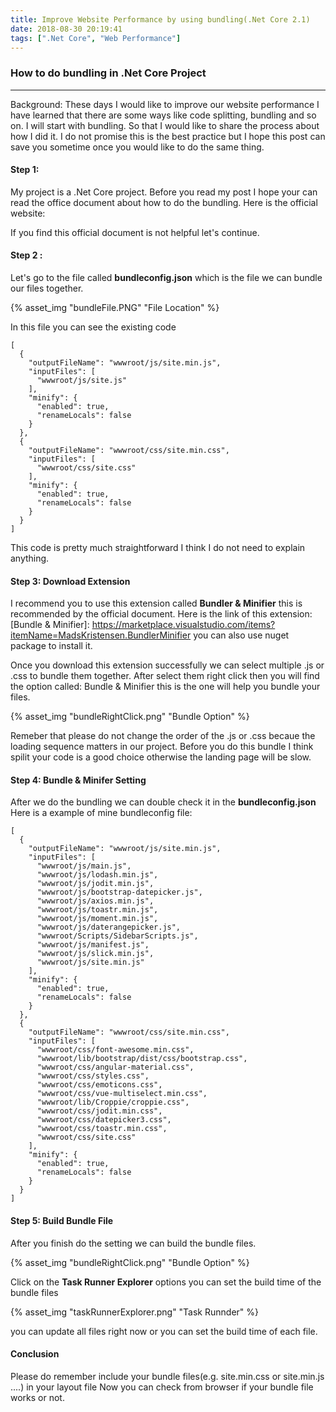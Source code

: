 ```yaml
---
title: Improve Website Performance by using bundling(.Net Core 2.1)
date: 2018-08-30 20:19:41
tags: [".Net Core", "Web Performance"]
---
```


### How to do bundling in .Net Core Project

---

Background: These days I would like to improve our website performance I have learned that there are some ways like code splitting, bundling and so on. I will start with bundling. So that I would like to share the process about how I did it. I do not promise this is the best practice but I hope this post can save you sometime once you would like to do the same thing.



#### Step 1:

My project is a .Net Core project. Before you read my post I hope your can read the office document about how to do the bundling. Here is the official website: 

[Bundle in .Net Core]: https://docs.microsoft.com/en-us/aspnet/core/client-side/bundling-and-minification?tabs=visual-studio%2Caspnetcore2x&amp;view=aspnetcore-2.1

If you find this official document is not helpful let's continue.



#### Step 2 : 

Let's go to the file called **bundleconfig.json** which is the file we can bundle our files together.

{% asset_img "bundleFile.PNG" "File Location" %}



In this file you can see the existing code 

```
[
  {
    "outputFileName": "wwwroot/js/site.min.js",
    "inputFiles": [
      "wwwroot/js/site.js"
    ],
    "minify": {
      "enabled": true,
      "renameLocals": false
    }
  },
  {
    "outputFileName": "wwwroot/css/site.min.css",
    "inputFiles": [
      "wwwroot/css/site.css"
    ],
    "minify": {
      "enabled": true,
      "renameLocals": false
    }
  }
]

```

This code is pretty much straightforward I think I do not need to explain anything. 

#### Step 3: Download Extension

I recommend you to use this extension called **Bundler & Minifier** this is recommended by the official document. Here is the link of this extension: [Bundle & Minifier]: https://marketplace.visualstudio.com/items?itemName=MadsKristensen.BundlerMinifier you can also use nuget package to install it.

Once you download this extension successfully we can select multiple .js or .css to bundle them together. After select them right click then you will find the option called: Bundle & Minifier this is the one will help you bundle your files.

{% asset_img "bundleRightClick.png" "Bundle Option" %}

Remeber that please do not change the order of the .js or .css becaue the loading sequence matters in our project. Before you do this bundle I think spilit your code is a good choice otherwise the landing page will be slow.

#### Step 4: Bundle & Minifer Setting

After we do the bundling  we can double check it in the **bundleconfig.json** 
Here is a example of mine bundleconfig file: 
```
[
  {
    "outputFileName": "wwwroot/js/site.min.js",
    "inputFiles": [
      "wwwroot/js/main.js",
      "wwwroot/js/lodash.min.js",
      "wwwroot/js/jodit.min.js",
      "wwwroot/js/bootstrap-datepicker.js",
      "wwwroot/js/axios.min.js",
      "wwwroot/js/toastr.min.js",
      "wwwroot/js/moment.min.js",
      "wwwroot/js/daterangepicker.js",
      "wwwroot/Scripts/SidebarScripts.js",
      "wwwroot/js/manifest.js",
      "wwwroot/js/slick.min.js",
      "wwwroot/js/site.min.js"
    ],
    "minify": {
      "enabled": true,
      "renameLocals": false
    }
  },
  {
    "outputFileName": "wwwroot/css/site.min.css",
    "inputFiles": [
      "wwwroot/css/font-awesome.min.css",
      "wwwroot/lib/bootstrap/dist/css/bootstrap.css",
      "wwwroot/css/angular-material.css",
      "wwwroot/css/styles.css",
      "wwwroot/css/emoticons.css",
      "wwwroot/css/vue-multiselect.min.css",
      "wwwroot/lib/Croppie/croppie.css",
      "wwwroot/css/jodit.min.css",
      "wwwroot/css/datepicker3.css",
      "wwwroot/css/toastr.min.css",
      "wwwroot/css/site.css"
    ],
    "minify": {
      "enabled": true,
      "renameLocals": false
    }
  }
]
```

#### Step 5: Build Bundle File

After you finish do the setting we can build the bundle files.

{% asset_img "bundleRightClick.png" "Bundle Option" %}

Click on the **Task Runner Explorer** options you can set the build time of the bundle files 

{% asset_img "taskRunnerExplorer.png" "Task Runnder" %}

you can update all files right now or you can set the build time of each file.

#### Conclusion

Please do remember include your bundle files(e.g. site.min.css or site.min.js ....) in your layout file
Now you can check from browser if your bundle file works or not.





















































































































































